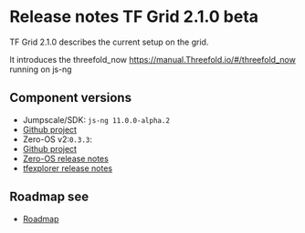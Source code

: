 # Release notes TF Grid 2.1.0 beta

TF Grid 2.1.0 describes the current setup on the grid.

It introduces the threefold_now https://manual.Threefold.io/#/threefold_now running on js-ng


## Component versions

- Jumpscale/SDK: `js-ng 11.0.0-alpha.2`
 - [Github project](https://github.com/orgs/Threefoldtech/projects/104)
- Zero-OS v2:`0.3.3`:
 - [Github project](https://github.com/orgs/Threefoldtech/projects/89)
 - [Zero-OS release notes](https://github.com/Threefoldtech/zos/releases/tag/v0.3.3)
 - [tfexplorer release notes](https://github.com/Threefoldtech/tfexplorer/releases/tag/v0.3.1)


## Roadmap see

- [Roadmap](wiki:roadmap.md)
